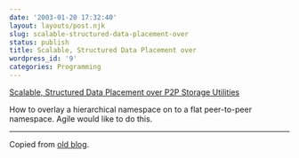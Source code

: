 ```yaml
---
date: '2003-01-20 17:32:40'
layout: layouts/post.njk
slug: scalable-structured-data-placement-over
status: publish
title: Scalable, Structured Data Placement over
wordpress_id: '9'
categories: Programming
---
```


[Scalable, Structured Data Placement over
P2P Storage Utilities](http://www.hpl.hp.com/techreports/2002/HPL-2002-40.pdf)


How to overlay a hierarchical namespace on to a flat peer-to-peer namespace.  Agile would like to do this.


* * *


Copied from [old blog](http://web.archive.org/web/20030210000036/http://www.obrain.com/Eamonn/archives/000059.html).


